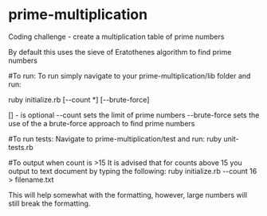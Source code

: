 # prime-multiplication
Coding challenge - create a multiplication table of prime numbers

By default this uses the sieve of Eratothenes algorithm to find prime numbers

#To run:
To run simply navigate to your prime-multiplication/lib folder and run:

ruby initialize.rb [--count *] [--brute-force]

[] - is optional
--count sets the limit of prime numbers
--brute-force sets the use of the a brute-force approach to find prime numbers

#To run tests:
Navigate to prime-multiplication/test and run:
ruby unit-tests.rb

#To output when count is >15
It is advised that for counts above 15 you output to text document by typing the following:
ruby initialize.rb --count 16 > filename.txt

This will help somewhat with the formatting, however, large numbers will still
break the formatting.